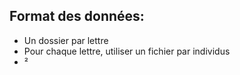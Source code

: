 ## Format des données:
- Un dossier par lettre
- Pour chaque lettre, utiliser un fichier par individus
- ²
